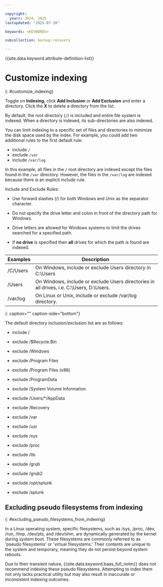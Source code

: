 ```yaml
---

copyright:
  years: 2024, 2025
lastupdated: "2025-07-30"

keywords: <KEYWORDS>

subcollection: backup-recovery

---
```


{{site.data.keyword.attribute-definition-list}}

# Customize indexing
{: #customize_indexing}


Toggle on **Indexing**, click **Add Inclusion** or **Add Exclusion** and enter a directory. Click the **X** to delete a directory from the list.

By default, the root directory (`/`) is included and entire file system is indexed. When a directory is indexed, its sub-directories are also indexed.

You can limit indexing to a specific set of files and directories to minimize the disk space used by the index. For example, you could add two additional rules to the first default rule:

*   include `/`
*   exclude `/var`
*   include `/var/log`

In this example, all files in the `/` root directory are indexed except the files found in the `/var` directory. However, the files in the `/var/log` are indexed because there is an explicit include rule.

Include and Exclude Rules:

*   Use forward slashes (/) for both Windows and Unix as the separator character.
*   Do not specify the drive letter and colon in front of the directory path for Windows.

*   Drive letters are allowed for Windows systems to limit the drives searched for a specified path.

*   If **no drive** is specified then **all** drives for which the path is found are indexed.


 
| Examples | Description |
| --- | --- |
| /C/Users | On Windows, include or exclude Users directory in C:\\Users |
| /Users | On Windows, include or exclude Users directories in all drives, i.e. C:\\Users, D:\\Users. |
| /var/log | On Linux or Unix, include or exclude /var/log directory. |
{: caption="" caption-side="bottom"}

The default directory inclusion/exclusion list are as follows:

*   include /
    
*   exclude /$Recycle.Bin
    
*   exclude /Windows
    
*   exclude /Program Files
    
*   exclude /Program Files (x86)
    
*   exclude /ProgramData
    
*   exclude /System Volume Information
    
*   exclude /Users/\*/AppData
    
*   exclude /Recovery
    
*   exclude /var
    
*   exclude /usr
    
*   exclude /sys
    
*   exclude /proc
    
*   exclude /lib
    
*   exclude /grub
    
*   exclude /grub2
    
*   exclude /opt/splunk
    
*   exclude /splunk
    



## Excluding pseudo filesystems from indexing
{: #excluding_pseudo_filesystems_from_indexing}

In a Linux operating system, specific filesystems, such as /sys, /proc, /dev, /run, /tmp, /dev/pts, and /dev/shm, are dynamically generated by the kernel during system boot. These filesystems are commonly referred to as 'pseudo filesystems' or 'virtual filesystems.' Their contents are unique to the system and temporary, meaning they do not persist beyond system reboots.

Due to their transient nature, {{site.data.keyword.baas_full_notm}} does not recommend indexing these pseudo filesystems. Attempting to index them not only lacks practical utility but may also result in inaccurate or inconsistent indexing outcomes.

